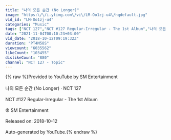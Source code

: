 ```yaml
---
title: "나의 모든 순간 (No Longer)"
image: "https:\/\/i.ytimg.com\/vi\/LM-Oo1zj-u4\/hqdefault.jpg"
vid_id: "LM-Oo1zj-u4"
categories: "Music"
tags: ["NCT 127","NCT #127 Regular-Irregular - The 1st Album","나의 모든 순간 (No Longer)"]
date: "2021-11-04T00:10:23+03:00"
vid_date: "2018-10-12T09:19:32Z"
duration: "PT4M58S"
viewcount: "6035562"
likeCount: "103455"
dislikeCount: "880"
channel: "NCT 127 - Topic"
---
```

{% raw %}Provided to YouTube by SM Entertainment<br /><br />나의 모든 순간 (No Longer) · NCT 127<br /><br />NCT #127 Regular-Irregular - The 1st Album<br /><br />℗ SM Entertainment<br /><br />Released on: 2018-10-12<br /><br />Auto-generated by YouTube.{% endraw %}
